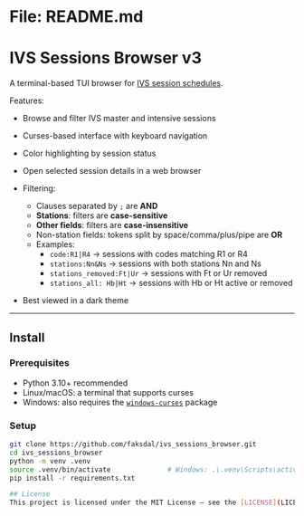 
# File: README.md
# IVS Sessions Browser v3

A terminal-based TUI browser for [IVS session schedules](https://ivscc.gsfc.nasa.gov/sessions/).

Features:
- Browse and filter IVS master and intensive sessions
- Curses-based interface with keyboard navigation
- Color highlighting by session status
- Open selected session details in a web browser
- Filtering:
  - Clauses separated by `;` are **AND**
  - **Stations**: filters are **case-sensitive**
  - **Other fields**: filters are **case-insensitive**
  - Non-station fields: tokens split by space/comma/plus/pipe are **OR**
  - Examples:
    - `code:R1|R4` → sessions with codes matching R1 or R4
    - `stations:Nn&Ns` → sessions with both stations Nn and Ns
    - `stations_removed:Ft|Ur` → sessions with Ft or Ur removed
    - `stations_all: Hb|Ht` → sessions with Hb or Ht active or removed
  
- Best viewed in a dark theme

---

## Install

### Prerequisites
- Python 3.10+ recommended
- Linux/macOS: a terminal that supports curses
- Windows: also requires the [`windows-curses`](https://pypi.org/project/windows-curses/) package

### Setup

```bash
git clone https://github.com/faksdal/ivs_sessions_browser.git
cd ivs_sessions_browser
python -m venv .venv
source .venv/bin/activate              # Windows: .\.venv\Scripts\activate
pip install -r requirements.txt

## License
This project is licensed under the MIT License – see the [LICENSE](LICENSE) file for details.
